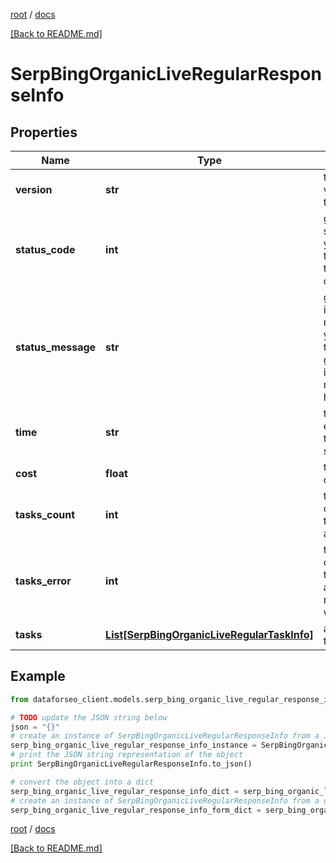 [root](./../ "root") / [docs](./ "docs")

[[Back to README.md]](./../README.md "[Back to README.md]")

# SerpBingOrganicLiveRegularResponseInfo

## Properties

Name | Type | Description | Notes
------------ | ------------- | ------------- | -------------
**version** | **str** | the current version of the API | [optional]
**status_code** | **int** | general status code you can find the full list of the response codes here | [optional]
**status_message** | **str** | general informational message you can find the full list of general informational messages here | [optional]
**time** | **str** | total execution time, seconds | [optional]
**cost** | **float** | total tasks cost, USD | [optional]
**tasks_count** | **int** | the number of tasks in the tasks array | [optional]
**tasks_error** | **int** | the number of tasks in the tasks array returned with an error | [optional]
**tasks** | [**List[SerpBingOrganicLiveRegularTaskInfo]**](SerpBingOrganicLiveRegularTaskInfo.md) | array of tasks | [optional]

## Example

```python
from dataforseo_client.models.serp_bing_organic_live_regular_response_info import SerpBingOrganicLiveRegularResponseInfo

# TODO update the JSON string below
json = "{}"
# create an instance of SerpBingOrganicLiveRegularResponseInfo from a JSON string
serp_bing_organic_live_regular_response_info_instance = SerpBingOrganicLiveRegularResponseInfo.from_json(json)
# print the JSON string representation of the object
print SerpBingOrganicLiveRegularResponseInfo.to_json()

# convert the object into a dict
serp_bing_organic_live_regular_response_info_dict = serp_bing_organic_live_regular_response_info_instance.to_dict()
# create an instance of SerpBingOrganicLiveRegularResponseInfo from a dict
serp_bing_organic_live_regular_response_info_form_dict = serp_bing_organic_live_regular_response_info.from_dict(serp_bing_organic_live_regular_response_info_dict)
```

  

[root](./../ "root") / [docs](./ "docs")

[[Back to README.md]](./../README.md "[Back to README.md]")